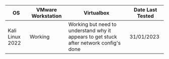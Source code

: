 | OS              | VMware Workstation | Virtualbox | Date Last Tested |
|-----------------|--------------------|------------|------------------|
| Kali Linux 2022 | Working            | Working but need to understand why it appears to get stuck after network config's done    | 31/01/2023       |
